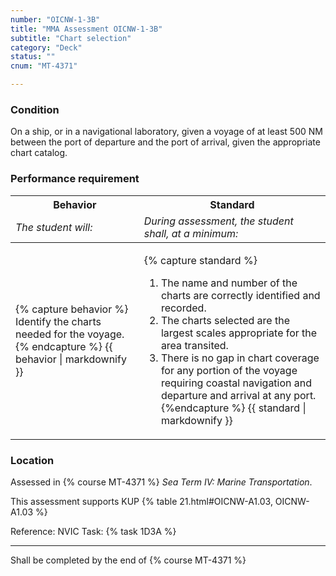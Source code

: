 ```yaml
---
number: "OICNW-1-3B"
title: "MMA Assessment OICNW-1-3B"
subtitle: "Chart selection"
category: "Deck"
status: ""
cnum: "MT-4371"

---
```

### Condition

On a ship, or in a navigational laboratory, given a voyage of at least 500 NM between the port of departure and the port of arrival, given the appropriate chart catalog.

### Performance requirement 

<table width='100%' class='Guidelines'>
 <thead>
 <tr>
     <th class='thirty'>Behavior</th>
     <th class='seventy'>Standard</th>
 </tr>
 <tr>
     <td><em>The student will:</em></td>
     <td><em>During assessment, the student shall, at a minimum:</em></td>
 </tr>
 </thead>
 <tbody>
 

<tr><td>

{% capture behavior %}
Identify the charts needed for the voyage.
{% endcapture %}
{{ behavior | markdownify }}

</td><td>

{% capture standard %}
1. The name and number of the charts are correctly identified and recorded.
2. The charts selected are the largest scales appropriate for the area transited.
3. There is no gap in chart coverage for any portion of the voyage requiring coastal navigation and departure and arrival at any port.
{%endcapture %}
{{ standard | markdownify }}

</td></tr>



 </tbody>
 </table>

### Location

Assessed in  {% course  MT-4371 %}  *Sea Term IV: Marine Transportation*.

This assessment supports KUP {% table 21.html#OICNW-A1.03, OICNW-A1.03 %}

Reference: NVIC Task: {% task 1D3A  %}

***

Shall be completed by the end of {% course MT-4371 %}